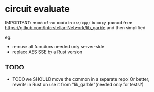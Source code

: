 # circuit evaluate

IMPORTANT: most of the code in `src/cpp/` is copy-pasted from https://github.com/Interstellar-Network/lib_garble
and then simplified

eg:
- remove all functions needed only server-side
- replace AES SSE by a Rust version

## TODO

- TODO we SHOULD move the common in a separate repo! Or better, rewrite in Rust on use it from "lib_garble"(needed only for tests?)
